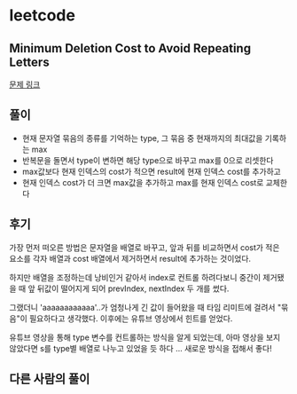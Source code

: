 # leetcode

## Minimum Deletion Cost to Avoid Repeating Letters

[문제 링크](https://leetcode.com/problems/minimum-deletion-cost-to-avoid-repeating-letters/)

## 풀이

- 현재 문자열 묶음의 종류를 기억하는 type, 그 묶음 중 현재까지의 최대값을 기록하는 max
- 반복문을 돌면서 type이 변하면 해당 type으로 바꾸고 max를 0으로 리셋한다
- max값보다 현재 인덱스의 cost가 적으면 result에 현재 인덱스 cost를 추가하고
- 현재 인덱스 cost가 더 크면 max값을 추가하고 max를 현재 인덱스 cost로 교체한다

## 후기

가장 먼저 떠오른 방법은 문자열을 배열로 바꾸고, 
앞과 뒤를 비교하면서 cost가 적은 요소를 각자 배열과 cost 배열에서 제거하면서 result에 추가하는 것이었다.

하지만 배열을 조정하는데 낭비인거 같아서 index로 컨트롤 하려다보니 중간이 제거됐을 때 앞 뒤값이 떨어지게 되어 prevIndex, nextIndex 두 개를 썼다.

그랬더니 'aaaaaaaaaaaa'..가 엄청나게 긴 값이 들어왔을 때 타임 리미트에 걸려서 "묶음"이 필요하다고 생각했다. 이후에는 유튜브 영상에서 힌트를 얻었다.

유튜브 영상을 통해 type 변수를 컨트롤하는 방식을 알게 되었는데, 아마 영상을 보지 않았다면 s를 type별 배열로 나누고 있었을 듯 하다 ... 새로운 방식을 접해서 좋다! 


## 다른 사람의 풀이
